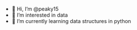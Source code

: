 - 👋 Hi, I’m @peaky15
- 👀 I’m interested in data 
- 🌱 I’m currently learning data structures in python


<!---
peaky15/peaky15 is a ✨ special ✨ repository because its `README.md` (this file) appears on your GitHub profile.
You can click the Preview link to take a look at your changes.
--->
